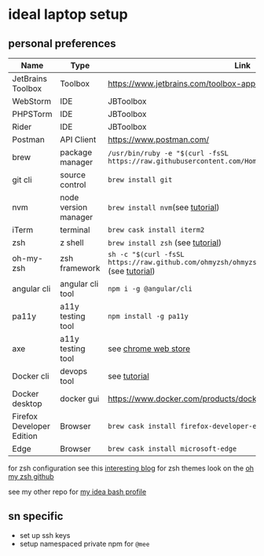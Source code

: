 # ideal laptop setup

## personal preferences

|Name|Type|Link|
|---|---|---|
|JetBrains Toolbox|Toolbox|https://www.jetbrains.com/toolbox-app/|
|WebStorm|IDE|JBToolbox|
|PHPSTorm|IDE|JBToolbox|
|Rider|IDE|JBToolbox|
|Postman|API Client|https://www.postman.com/|
|brew|package manager|`/usr/bin/ruby -e "$(curl -fsSL https://raw.githubusercontent.com/Homebrew/install/master/install)"`|
|git cli|source control|`brew install git`|
|nvm|node version manager|`brew install nvm`(see [tutorial](https://github.com/nijicha/install_nodejs_and_yarn_homebrew))|
|iTerm|terminal|`brew cask install iterm2`|
|zsh|z shell|`brew install zsh` (see [tutorial](https://github.com/ohmyzsh/ohmyzsh/wiki/Installing-ZSH))|
|oh-my-zsh|zsh framework|`sh -c "$(curl -fsSL https://raw.github.com/ohmyzsh/ohmyzsh/master/tools/install.sh)"` (see [tutorial](https://github.com/ohmyzsh/ohmyzsh/wiki/Installing-ZSH))|
|angular cli|angular cli tool|`npm i -g @angular/cli`|
|pa11y|a11y testing tool|`npm install -g pa11y`|
|axe| a11y testing tool|see [chrome web store](https://chrome.google.com/webstore/detail/axe-web-accessibility-tes/lhdoppojpmngadmnindnejefpokejbdd?hl=en-US)|
|Docker cli|devops tool|see [tutorial](https://docs.docker.com/docker-for-mac/)|
|Docker desktop|docker gui|https://www.docker.com/products/docker-desktop|
|Firefox Developer Edition|Browser|`brew cask install firefox-developer-edition`|
|Edge|Browser|`brew cask install microsoft-edge`|

for zsh configuration see this [interesting blog](https://sourabhbajaj.com/mac-setup/iTerm/zsh.html)
for zsh themes look on the [oh my zsh github](https://github.com/ohmyzsh/ohmyzsh/wiki/themes)

see my other repo for [my idea bash profile](https://github.com/springerBuck/bash_profile/blob/master/.bash_profile)
## sn specific

- set up ssh keys
- setup namespaced private npm for `@mee`
